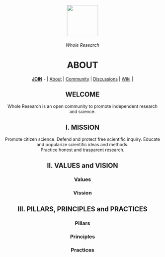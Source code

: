 <div align="center">
  <img height="100" src="https://user-images.githubusercontent.com/116363054/198090937-97535a38-8999-453d-aabd-4cd200ad0472.png"/>
  <h6>Whole Research</h6>
  <h1><b>ABOUT</b></h1>
   <a href="https://github.com/WholeResearch/.github/blob/main/JOIN.md"><b>JOIN</b></a> - | <a href="https://github.com/WholeResearch/.github">About</a> | <a href="https://github.com/WholeResearch/community">Community</a> | <a href="https://github.com/orgs/WholeResearch/discussions">Discussions</a> | <a href="https://github.com/WholeResearch/community/wiki">Wiki</a>  | 
   
  <h2 >WELCOME</h2>

Whole Research is an open community to promote independent research and science.

<h2>I. MISSION</h2>
Promote citizen science. Defend and protect free scientific inquiry. Educate and popularize scientific ideas and methods.<br>Practice honest and trasparent research.

<h2>II. VALUES and VISION</h2>

  <h3>Values</h3>
  <h3>Vission</h3>

<h2>III. PILLARS, PRINCIPLES and PRACTICES</h2>
  <h3>Pillars</h3>
  <h3>Principles</h3>
  <h3>Practices</h3>
